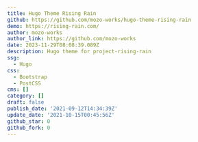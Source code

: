 ```yaml
---
title: Hugo Theme Rising Rain
github: https://github.com/mozo-works/hugo-theme-rising-rain
demo: https://rising-rain.com/
author: mozo-works
author_link: https://github.com/mozo-works
date: 2023-11-29T08:08:39.089Z
description: Hugo theme for project-rising-rain
ssg:
  - Hugo
css:
  - Bootstrap
  - PostCSS
cms: []
category: []
draft: false
publish_date: '2021-09-12T14:34:39Z'
update_date: '2021-10-15T00:45:56Z'
github_star: 0
github_fork: 0
---
```

